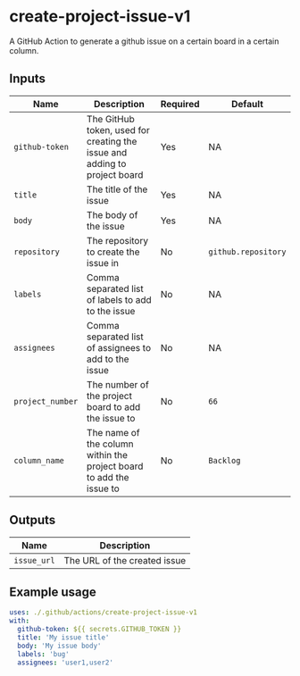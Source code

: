 # create-project-issue-v1

A GitHub Action to generate a github issue on a certain board in a certain column.

## Inputs

| Name             | Description                                                               | Required | Default             |
| ---------------- | ------------------------------------------------------------------------- | -------- | ------------------- |
| `github-token`   | The GitHub token, used for creating the issue and adding to project board | Yes      | NA                  |
| `title`          | The title of the issue                                                    | Yes      | NA                  |
| `body`           | The body of the issue                                                     | Yes      | NA                  |
| `repository`     | The repository to create the issue in                                     | No       | `github.repository` |
| `labels`         | Comma separated list of labels to add to the issue                        | No       | NA                  |
| `assignees`      | Comma separated list of assignees to add to the issue                     | No       | NA                  |
| `project_number` | The number of the project board to add the issue to                       | No       | `66`                |
| `column_name`    | The name of the column within the project board to add the issue to       | No       | `Backlog`           |

## Outputs

| Name        | Description                  |
| ----------- | ---------------------------- |
| `issue_url` | The URL of the created issue |

## Example usage

```yaml
uses: ./.github/actions/create-project-issue-v1
with:
  github-token: ${{ secrets.GITHUB_TOKEN }}
  title: 'My issue title'
  body: 'My issue body'
  labels: 'bug'
  assignees: 'user1,user2'
```
